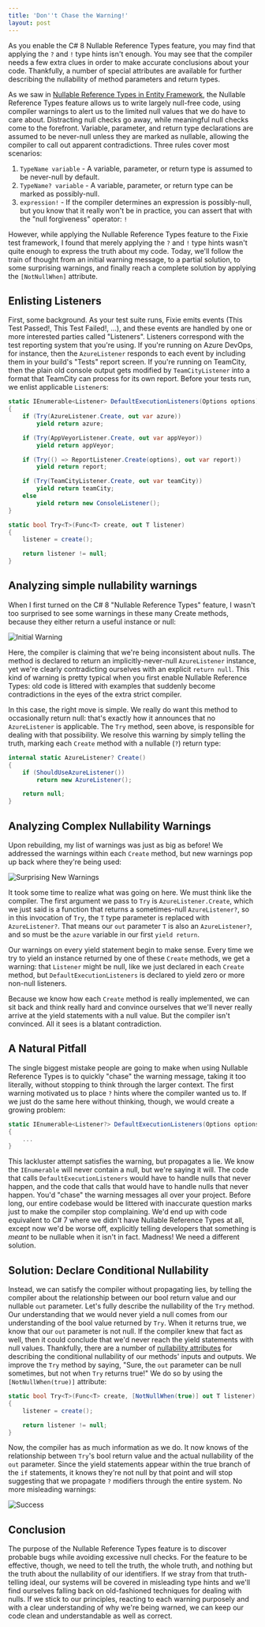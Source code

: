 ```yaml
---
title: 'Don''t Chase the Warning!'
layout: post
---
```


As you enable the C# 8 Nullable Reference Types feature, you may find that applying the `?` and `!` type hints isn't enough. You may see that the compiler needs a few extra clues in order to make accurate conclusions about your code. Thankfully, a number of special attributes are available for further describing the nullability of method parameters and return types.

As we saw in [Nullable Reference Types in Entity Framework](https://patrick.lioi.net/2019/12/19/nullable-in-entity-framework/), the Nullable Reference Types feature allows us to write largely null-free code, using compiler warnings to alert us to the limited null values that we do have to care about. Distracting null checks go away, while meaningful null checks come to the forefront. Variable, parameter, and return type declarations are assumed to be never-null unless they are marked as nullable, allowing the compiler to call out apparent contradictions. Three rules cover most scenarios:

1. `TypeName variable` - A variable, parameter, or return type is assumed to be never-null by default.
2. `TypeName? variable` - A variable, parameter, or return type can be marked as possibly-null.
3. `expression!` - If the compiler determines an expression is possibly-null, but you know that it really won't be in practice, you can assert that with the "null forgiveness" operator: `!`

However, while applying the Nullable Reference Types feature to the Fixie test framework, I found that merely applying the `?` and `!` type hints wasn't quite enough to express the truth about my code. Today, we'll follow the train of thought from an initial warning message, to a partial solution, to some surprising warnings, and finally reach a complete solution by applying the `[NotNullWhen]` attribute.

## Enlisting Listeners

First, some background. As your test suite runs, Fixie emits events (This Test Passed!, This Test Failed!, ...), and these events are handled by one or more interested parties called "Listeners". Listeners correspond with the test reporting system that you're using. If you're running on Azure DevOps, for instance, then the `AzureListener` responds to each event by including them in your build's "Tests" report screen. If you're running on TeamCity, then the plain old console output gets modified by `TeamCityListener` into a format that TeamCity can process for its own report. Before your tests run, we enlist applicable `Listener`s:

```cs
static IEnumerable<Listener> DefaultExecutionListeners(Options options)
{
    if (Try(AzureListener.Create, out var azure))
        yield return azure;

    if (Try(AppVeyorListener.Create, out var appVeyor))
        yield return appVeyor;

    if (Try(() => ReportListener.Create(options), out var report))
        yield return report;

    if (Try(TeamCityListener.Create, out var teamCity))
        yield return teamCity;
    else
        yield return new ConsoleListener();
}

static bool Try<T>(Func<T> create, out T listener)
{
    listener = create();

    return listener != null;
}
```

## Analyzing simple nullability warnings

When I first turned on the C# 8 "Nullable Reference Types" feature, I wasn't too surprised to see some warnings in these many Create methods, because they either return a useful instance or null:

![Initial Warning](/images/2020/06/initial-warning.png)

Here, the compiler is claiming that we're being inconsistent about nulls. The method is declared to return an implicitly-never-null `AzureListener` instance, yet we're clearly contradicting ourselves with an explicit `return null`. This kind of warning is pretty typical when you first enable Nullable Reference Types: old code is littered with examples that suddenly become contradictions in the eyes of the extra strict compiler.

In this case, the right move is simple. We really do want this method to occasionally return null: that's exactly how it announces that no `AzureListener` is applicable. The `Try` method, seen above, is responsible for dealing with that possibility. We resolve this warning by simply telling the truth, marking each `Create` method with a nullable (`?`) return type:

```cs
internal static AzureListener? Create()
{
    if (ShouldUseAzureListener())
        return new AzureListener();

    return null;
}
```

## Analyzing Complex Nullability Warnings

Upon rebuilding, my list of warnings was just as big as before! We addressed the warnings within each `Create` method, but new warnings pop up back where they're being used:

![Surprising New Warnings](/images/2020/06/surprising-new-warnings.png)

It took some time to realize what was going on here. We must think like the compiler. The first argument we pass to `Try` is `AzureListener.Create`, which we just said is a function that returns a sometimes-null `AzureListener?`, so in this invocation of `Try`, the `T` type parameter is replaced with `AzureListener?`. That means our `out` parameter `T` is also an `AzureListener?`, and so must be the `azure` variable in our first `yield return`.

Our warnings on every yield statement begin to make sense. Every time we try to yield an instance returned by one of these `Create` methods, we get a warning: that `Listener` might be null, like we just declared in each `Create` method, but `DefaultExecutionListeners` is declared to yield zero or more non-null listeners.

Because we know how each `Create` method is really implemented, we can sit back and think really hard and convince ourselves that we'll never really arrive at the yield statements with a null value. But the compiler isn't convinced. All it sees is a blatant contradiction.

## A Natural Pitfall

The single biggest mistake people are going to make when using Nullable Reference Types is to quickly "chase" the warning message, taking it too literally, without stopping to think through the larger context. The first warning motivated us to place `?` hints where the compiler wanted us to. If we just do the same here without thinking, though, we would create a growing problem:

```cs
static IEnumerable<Listener?> DefaultExecutionListeners(Options options)
{
    ...
}
```

This lackluster attempt satisfies the warning, but propagates a lie. We know the `IEnumerable` will never contain a null, but we're saying it will. The code that calls `DefaultExecutionListeners` would have to handle nulls that never happen, and the code that calls that would have to handle nulls that never happen. You'd "chase" the warning messages all over your project. Before long, our entire codebase would be littered with inaccurate question marks just to make the compiler stop complaining. We'd end up with code equivalent to C# 7 where we didn't have Nullable Reference Types at all, except now we'd be worse off, explicitly telling developers that something is *meant* to be nullable when it isn't in fact. Madness! We need a different solution.

## Solution: Declare Conditional Nullability

Instead, we can satisfy the compiler without propagating lies, by telling the compiler about the relationship between our bool return value and our nullable `out` parameter. Let's fully describe the nullability of the `Try` method. Our understanding that we would never yield a null comes from our understanding of the bool value returned by `Try`. When it returns true, we know that our `out` parameter is not null. If the compiler knew that fact as well, then it could conclude that we'd never reach the yield statements with null values. Thankfully, there are a number of [nullability attributes](https://learn.microsoft.com/en-us/dotnet/csharp/language-reference/attributes/nullable-analysis) for describing the conditional nullability of our methods' inputs and outputs. We improve the `Try` method by saying, "Sure, the `out` parameter can be null sometimes, but not when `Try` returns true!" We do so by using the `[NotNullWhen(true)]` attribute:

```cs
static bool Try<T>(Func<T> create, [NotNullWhen(true)] out T listener)
{
    listener = create();

    return listener != null;
}
```

Now, the compiler has as much information as we do. It now knows of the relationship between `Try`'s bool return value and the actual nullability of the `out` parameter. Since the yield statements appear within the true branch of the `if` statements, it knows they're not null by that point and will stop suggesting that we propagate `?` modifiers through the entire system. No more misleading warnings:

![Success](/images/2020/06/success.png)

## Conclusion

The purpose of the Nullable Reference Types feature is to discover probable bugs while avoiding excessive null checks. For the feature to be effective, though, we need to tell the truth, the whole truth, and nothing but the truth about the nullability of our identifiers. If we stray from that truth-telling ideal, our systems will be covered in misleading type hints and we'll find ourselves falling back on old-fashioned techniques for dealing with nulls. If we stick to our principles, reacting to each warning purposely and with a clear understanding of why we're being warned, we can keep our code clean and understandable as well as correct.